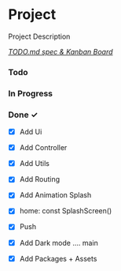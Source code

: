 # Project

Project Description

<em>[TODO.md spec & Kanban Board](https://bit.ly/3fCwKfM)</em>

### Todo


### In Progress


### Done ✓

- [x] Add Ui  
- [x] Add Controller  
- [x] Add Utils  
- [x] Add Routing  
- [x] Add Animation Splash  
- [x] home: const SplashScreen()  
- [x] Push  
- [x] Add Dark mode .... main  
- [x] Add Packages + Assets  

